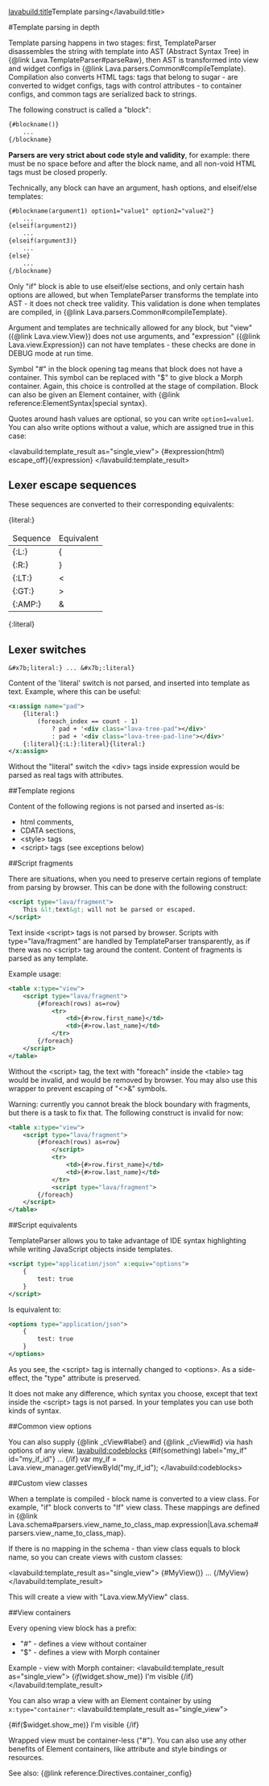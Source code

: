 <lavabuild:title>Template parsing</lavabuild:title>

#Template parsing in depth

Template parsing happens in two stages: first, TemplateParser disassembles the string with template into AST
(Abstract Syntax Tree) in {@link Lava.TemplateParser#parseRaw}, then AST is transformed into view and widget configs
in {@link Lava.parsers.Common#compileTemplate}. Compilation also converts HTML tags: tags that belong to sugar - 
are converted to widget configs, tags with control attributes - to container configs, and common tags are serialized 
back to strings.

The following construct is called a "block":

```xml
{#blockname()}
	...
{/blockname}
```

<b>Parsers are very strict about code style and validity</b>, for example: there must be no space before and after the block name,
and all non-void HTML tags must be closed properly.

Technically, any block can have an argument, hash options, and elseif/else templates:

```xml
{#blockname(argument1) option1="value1" option2="value2"}
	...
{elseif(argument2)}
	...
{elseif(argument3)}
	...
{else}
	...
{/blockname}
```

Only "if" block is able to use elseif/else sections, and only certain hash options are allowed, but
when TemplateParser transforms the template into AST - it does not check tree validity. 
This validation is done when templates are compiled, in {@link Lava.parsers.Common#compileTemplate}.

Argument and templates are technically allowed for any block, but "view" ({@link Lava.view.View}) does not use arguments, 
and "expression" ({@link Lava.view.Expression}) can not have templates - these checks are done in DEBUG mode at run time.

Symbol <str>"#"</str> in the block opening tag means that block does not have a container. 
This symbol can be replaced with <str>"$"</str> to give block a Morph container. Again, this choice is controlled at
the stage of compilation. Block can also be given an Element container, with {@link reference:ElementSyntax|special syntax}.

Quotes around hash values are optional, so you can write `option1=value1`. 
You can also write options without a value, which are assigned <kw>true</kw> in this case:

<lavabuild:template_result as="single_view">
{#expression(html) escape_off}{/expression}
</lavabuild:template_result>

## Lexer escape sequences

These sequences are converted to their corresponding equivalents:

{literal:}

<table class="api-member-table">
<thead><tr><td>Sequence</td><td>Equivalent</td></tr></thead>
<tbody>
<tr><td>{:L:}</td><td>{</td></tr>
<tr><td>{:R:}</td><td>}</td></tr>
<tr><td>{:LT:}</td><td>&lt;</td></tr>
<tr><td>{:GT:}</td><td>&gt;</td></tr>
<tr><td>{:AMP:}</td><td>&amp;</td></tr>
</tbody>
</table>

{:literal}

## Lexer switches

```text
&#x7b;literal:} ... &#x7b;:literal}
```

Content of the 'literal' switch is not parsed, and inserted into template as text. Example, where this can be useful:

```xml
<x:assign name="pad">
	{literal:}
		(foreach_index == count - 1)
			? pad + '<div class="lava-tree-pad"></div>'
			: pad + '<div class="lava-tree-pad-line"></div>'
	{:literal}{:L:}:literal}{literal:}
</x:assign>
```

Without the "literal" switch the &lt;div&gt; tags inside expression would be parsed as real tags with attributes.

##Template regions

Content of the following regions is not parsed and inserted as-is:
- html comments,
- CDATA sections,
- &lt;style&gt; tags
- &lt;script&gt; tags (see exceptions below)

##Script fragments

There are situations, when you need to preserve certain regions of template from parsing by browser.
This can be done with the following construct:

```xml
<script type="lava/fragment">
	This &lt;text&gt; will not be parsed or escaped.
</script>
```

Text inside &lt;script&gt; tags is not parsed by browser. Scripts with type="lava/fragment" are handled by TemplateParser
transparently, as if there was no &lt;script&gt; tag around the content. Content of fragments is parsed as any template.

Example usage:

```xml
<table x:type="view">
	<script type="lava/fragment">
		{#foreach(rows) as=row}
			<tr>
				<td>{#>row.first_name}</td>
				<td>{#>row.last_name}</td>
			</tr>
		{/foreach}
	</script>
</table>
```

Without the &lt;script&gt; tag, the text with "foreach" inside the &lt;table&gt; tag would be invalid, and would be removed by browser.
You may also use this wrapper to prevent escaping of "&lt;&gt;&amp;" symbols.

Warning: currently you cannot break the block boundary with fragments, but there is a task to fix that.
The following construct is invalid for now:
```xml
<table x:type="view">
	<script type="lava/fragment">
		{#foreach(rows) as=row}
			</script>
			<tr>
				<td>{#>row.first_name}</td>
				<td>{#>row.last_name}</td>
			</tr>
			<script type="lava/fragment">
		{/foreach}
	</script>
</table>
```

##Script equivalents

TemplateParser allows you to take advantage of IDE syntax highlighting while writing JavaScript objects inside templates.

```xml
<script type="application/json" x:equiv="options">
	{
		test: true
	}
</script>
```

Is equivalent to:

```xml
<options type="application/json">
	{
		test: true
	}
</options>
```

As you see, the &lt;script&gt; tag is internally changed to &lt;options&gt;. As a side-effect, the "type" attribute
is preserved.

It does not make any difference, which syntax you choose, except that text inside the &lt;script&gt; tags is not parsed.
In your templates you can use both kinds of syntax.

##Common view options

You can also supply {@link _cView#label} and {@link _cView#id} via hash options of any view.
<lavabuild:codeblocks>
	<codeblock lang="xml" title="Template">
{#if(something) label="my_if" id="my_if_id"}
	...
{/if}
	</codeblock>
	<codeblock lang="javascript" title="Script">
var my_if = Lava.view_manager.getViewById("my_if_id");
	</codeblock>
</lavabuild:codeblocks>

##Custom view classes

When a template is compiled - block name is converted to a view class.
For example, "if" block converts to "If" view class. These mappings are defined in 
{@link Lava.schema#parsers.view_name_to_class_map.expression|Lava.schema#parsers.view_name_to_class_map}.

If there is no mapping in the schema - than view class equals to block name, so you can create views with custom classes:

<lavabuild:template_result as="single_view">
{#MyView()}
	...
{/MyView}
</lavabuild:template_result>

This will create a view with "Lava.view.MyView" class.

##View containers

Every opening view block has a prefix:
- "#" - defines a view without container
- "$" - defines a view with Morph container

Example - view with Morph container:
<lavabuild:template_result as="single_view">
{$if($widget.show_me)}
	I'm visible
{/if}
</lavabuild:template_result>

You can also wrap a view with an Element container by using `x:type="container"`:
<lavabuild:template_result as="single_view">
<div x:type="container">
	{#if($widget.show_me)}
		I'm visible
	{/if}
</div>
</lavabuild:template_result>

Wrapped view must be container-less ("#"). You can also use any other benefits of Element containers,
like attribute and style bindings or resources.

See also: {@link reference:Directives.container_config}